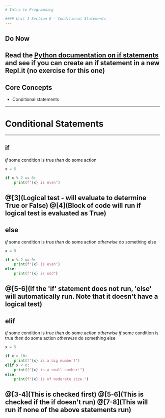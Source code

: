 ```yaml
---
# Intro to Programming

#### Unit 1 Section G - Conditional Statements
---
```

## Do Now

Read the [Python documentation on if statements](https://docs.python.org/3/tutorial/controlflow.html#if-statements) and see if you can create an if statement in a new Repl.it (no exercise for this one)
---
## Core Concepts

* Conditional statements
---
# Conditional Statements
---
## if

*if* some condition is true *then* do some action

```python
x = 5

if x % 2 == 0:
    print(f"{x} is even")
```
@[3](Logical test - will evaluate to determine True or False)
@[4](Block of code will run if logical test is evaluated as True)
---
## else

*if* some condition is true *then* do some action
*otherwise* do something else

```python
x = 5

if x % 2 == 0:
    print(f"{x} is even")
else:
    print(f"{x} is odd")
```
@[5-6](If the 'if' statement does not run, 'else' will automatically run. Note that it doesn't have a logical test)
---
## elif

*if* some condition is true *then* do some action
*otherwise if* some condition is true *then* do some action
*otherwise* do something else

```python
x = 5

if x > 10:
    print(f"{x} is a big number!")
elif x < 0:
    print(f"{x} is a small number!")
else:
    print(f"{x} is of moderate size.")
```
@[3-4](This is checked first)
@[5-6](This is checked if the if doesn't run)
@[7-8](This will run if none of the above statements run)
---